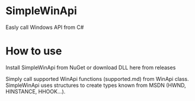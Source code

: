 # SimpleWinApi
Easly call Windows API from C#

# How to use
Install SimpleWinApi from NuGet or download DLL here from releases

Simply call supported WinApi functions (supported.md) from WinApi class. SimpleWinApi uses structures to create types known from MSDN (HWND, HINSTANCE, HHOOK...).

